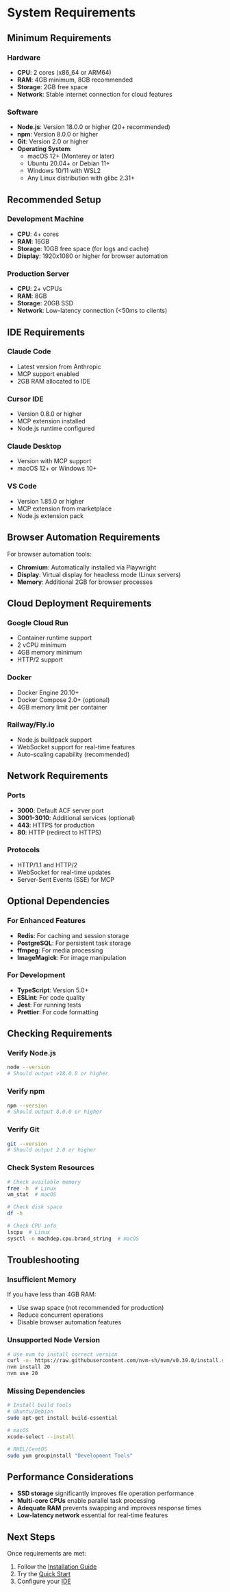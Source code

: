 # System Requirements

## Minimum Requirements

### Hardware
- **CPU**: 2 cores (x86_64 or ARM64)
- **RAM**: 4GB minimum, 8GB recommended
- **Storage**: 2GB free space
- **Network**: Stable internet connection for cloud features

### Software
- **Node.js**: Version 18.0.0 or higher (20+ recommended)
- **npm**: Version 8.0.0 or higher
- **Git**: Version 2.0 or higher
- **Operating System**:
  - macOS 12+ (Monterey or later)
  - Ubuntu 20.04+ or Debian 11+
  - Windows 10/11 with WSL2
  - Any Linux distribution with glibc 2.31+

## Recommended Setup

### Development Machine
- **CPU**: 4+ cores
- **RAM**: 16GB
- **Storage**: 10GB free space (for logs and cache)
- **Display**: 1920x1080 or higher for browser automation

### Production Server
- **CPU**: 2+ vCPUs
- **RAM**: 8GB
- **Storage**: 20GB SSD
- **Network**: Low-latency connection (<50ms to clients)

## IDE Requirements

### Claude Code
- Latest version from Anthropic
- MCP support enabled
- 2GB RAM allocated to IDE

### Cursor IDE
- Version 0.8.0 or higher
- MCP extension installed
- Node.js runtime configured

### Claude Desktop
- Version with MCP support
- macOS 12+ or Windows 10+

### VS Code
- Version 1.85.0 or higher
- MCP extension from marketplace
- Node.js extension pack

## Browser Automation Requirements

For browser automation tools:
- **Chromium**: Automatically installed via Playwright
- **Display**: Virtual display for headless mode (Linux servers)
- **Memory**: Additional 2GB for browser processes

## Cloud Deployment Requirements

### Google Cloud Run
- Container runtime support
- 2 vCPU minimum
- 4GB memory minimum
- HTTP/2 support

### Docker
- Docker Engine 20.10+
- Docker Compose 2.0+ (optional)
- 4GB memory limit per container

### Railway/Fly.io
- Node.js buildpack support
- WebSocket support for real-time features
- Auto-scaling capability (recommended)

## Network Requirements

### Ports
- **3000**: Default ACF server port
- **3001-3010**: Additional services (optional)
- **443**: HTTPS for production
- **80**: HTTP (redirect to HTTPS)

### Protocols
- HTTP/1.1 and HTTP/2
- WebSocket for real-time updates
- Server-Sent Events (SSE) for MCP

## Optional Dependencies

### For Enhanced Features
- **Redis**: For caching and session storage
- **PostgreSQL**: For persistent task storage
- **ffmpeg**: For media processing
- **ImageMagick**: For image manipulation

### For Development
- **TypeScript**: Version 5.0+
- **ESLint**: For code quality
- **Jest**: For running tests
- **Prettier**: For code formatting

## Checking Requirements

### Verify Node.js
```bash
node --version
# Should output v18.0.0 or higher
```

### Verify npm
```bash
npm --version
# Should output 8.0.0 or higher
```

### Verify Git
```bash
git --version
# Should output 2.0 or higher
```

### Check System Resources
```bash
# Check available memory
free -h  # Linux
vm_stat  # macOS

# Check disk space
df -h

# Check CPU info
lscpu  # Linux
sysctl -n machdep.cpu.brand_string  # macOS
```

## Troubleshooting

### Insufficient Memory
If you have less than 4GB RAM:
- Use swap space (not recommended for production)
- Reduce concurrent operations
- Disable browser automation features

### Unsupported Node Version
```bash
# Use nvm to install correct version
curl -o- https://raw.githubusercontent.com/nvm-sh/nvm/v0.39.0/install.sh | bash
nvm install 20
nvm use 20
```

### Missing Dependencies
```bash
# Install build tools
# Ubuntu/Debian
sudo apt-get install build-essential

# macOS
xcode-select --install

# RHEL/CentOS
sudo yum groupinstall "Development Tools"
```

## Performance Considerations

- **SSD storage** significantly improves file operation performance
- **Multi-core CPUs** enable parallel task processing
- **Adequate RAM** prevents swapping and improves response times
- **Low-latency network** essential for real-time features

## Next Steps

Once requirements are met:
1. Follow the [Installation Guide](./installation.md)
2. Try the [Quick Start](./quick-start.md)
3. Configure your [IDE](../setup/)